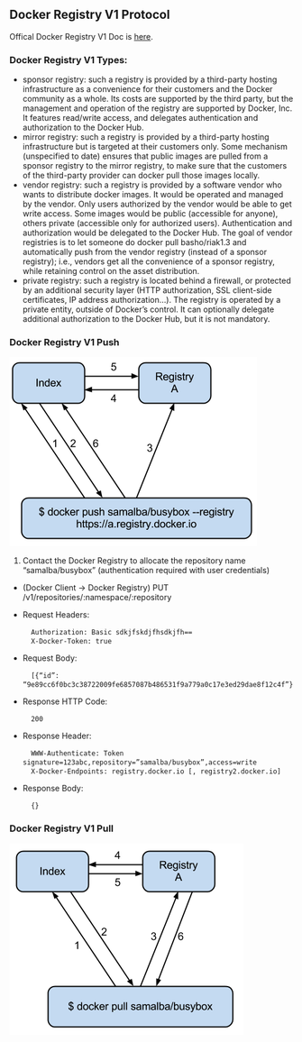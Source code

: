 ## Docker Registry V1 Protocol

Offical Docker Registry V1 Doc is [here](https://docs.docker.com/v1.7/docker/reference/api/hub_registry_spec).

### Docker Registry V1 Types: 

- sponsor registry: such a registry is provided by a third-party hosting infrastructure as a convenience for their customers and the Docker community as a whole. Its costs are supported by the third party, but the management and operation of the registry are supported by Docker, Inc. It features read/write access, and delegates authentication and authorization to the Docker Hub.
- mirror registry: such a registry is provided by a third-party hosting infrastructure but is targeted at their customers only. Some mechanism (unspecified to date) ensures that public images are pulled from a sponsor registry to the mirror registry, to make sure that the customers of the third-party provider can docker pull those images locally.
- vendor registry: such a registry is provided by a software vendor who wants to distribute docker images. It would be operated and managed by the vendor. Only users authorized by the vendor would be able to get write access. Some images would be public (accessible for anyone), others private (accessible only for authorized users). Authentication and authorization would be delegated to the Docker Hub. The goal of vendor registries is to let someone do docker pull basho/riak1.3 and automatically push from the vendor registry (instead of a sponsor registry); i.e., vendors get all the convenience of a sponsor registry, while retaining control on the asset distribution.
- private registry: such a registry is located behind a firewall, or protected by an additional security layer (HTTP authorization, SSL client-side certificates, IP address authorization…). The registry is operated by a private entity, outside of Docker’s control. It can optionally delegate additional authorization to the Docker Hub, but it is not mandatory.

### Docker Registry V1 Push 

![Docker Registry V1 Push](images/docker-v1-push-chart.png "Dockyard - Docker Registry V1 Push")

1. Contact the Docker Registry to allocate the repository name “samalba/busybox” (authentication required with user credentials)
  - (Docker Client -> Docker Registry) PUT /v1/repositories/:namespace/:repository
  - Request Headers:

    ```
      Authorization: Basic sdkjfskdjfhsdkjfh== 
      X-Docker-Token: true
    ```
  - Request Body:

    ```
      [{“id”: “9e89cc6f0bc3c38722009fe6857087b486531f9a779a0c17e3ed29dae8f12c4f”}]
    ```
  - Response HTTP Code:
    ```
      200
    ```
  - Response Header:
    ```
      WWW-Authenticate: Token signature=123abc,repository=”samalba/busybox”,access=write
      X-Docker-Endpoints: registry.docker.io [, registry2.docker.io]
    ```
  - Response Body:
    ```
   	  {}
    ```

### Docker Registry V1 Pull

![Docker Registry V1 Pull](images/docker-v1-pull-chart.png "Dockyard - Docker Registry V1 Pull")